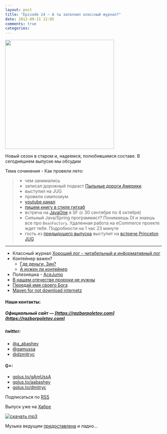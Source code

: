 ```yaml
---
layout: post
title: "Episode 24 — А ты заполнил классный журнал?"
date: 2012-09-11 12:05
comments: true
categories: 
---
```



<img border="0" width="350" height="350" src="http://s.rpod.ru/data/pictures/00/00/01/01/92/8776614a8a5437295c028a93b46ce5f8.png"/>
<!-- topics goes here-->

Новый сезон в старом и, надеемся, полюбившимся составе. В сегодняшнем выпуске мы обсудим

Тема сочинения - Как провели лето:

> - чем занимались 
> - записал дорожный подкаст [Пыльные дороги Америки](http://happypodcast.rpod.ru/s3)
> - выступил на JUG
> - провели симпозиум 
> - [youtube канал](http://www.youtube.com/trainingAtFarata)
> - [пишем книгу в стиле гитхаб](https://github.com/Farata/EnterpriseWebBook)
> - встреча на [JavaOne](http://oracle.com/javaone) в SF (c 30 сентября по 4 октября)
> - Сильный Java/Spring программист? Понимаешь DI и знаешь все про `BeanFactory`. Удаленная работа на eCommerce проекте ждет тебя. Подробности на 1 час 23 минуте
> - гость из [предыдущего выпуска](https://plus.google.com/112280655076209917443/posts) выступит на [встрече Princeton JUG](http://www.meetup.com/NJFlex/events/81152502/)

----

* Классный журнал [Хороший лог - читабельный и информативный лог](http://www.trottercashion.com/2012/08/12/how-to-write-good-log-messages.html)
* Контейнер важен?
	* [Где деньги, Зин?](http://blogs.forrester.com/mike_gualtieri/11-07-15-stop_wasting_money_on_weblogic_websphere_and_jboss_application_servers)
	* [А нужен ли контейнер](http://www.jamesward.com/2012/08/13/containerless-spring-mvc)
* Полезняшка - [AceJump](http://johnlindquist.com/2012/08/14/ace_jump.html) 
* [В нашем отечестве пророки не нужны](http://www.theserverside.com/feature/Disruptive-forces-in-Java-Is-Scala-the-new-Spring-framework)
* [Передай имя своего Бога](http://java.dzone.com/articles/named-parameters-java-another)
* [Maven for not download internetz](http://www.sonatype.com/people/2012/08/download-it-all-at-once-a-maven-idea/)

#### Наши контакты:
##### Официальный сайт — [https://razborpoletov.com](https://razborpoletov.com)
##### twitter: 
 * [@a_abashev](https://twitter.com/#!/a_abashev) 
 * [@gamussa](https://twitter.com/#!/gamussa)
 * [@dzmitryc](https://twitter.com/#!/dzmitryc)

#### G+:
 * [gplus.to/gAmUssA](http://gplus.to/gAmUssA) 
 * [gplus.to/aabashev](http://gplus.to/aabashev) 
 * [gplus.to/dmitryc](http://gplus.to/dmitryc)

<!-- player goes here-->
<audio preload="none">
  <source src="http://traffic.libsyn.com/razborpoletov/razbor_24.mp3" type="audio/mp3" />
  Your browser does not support the audio tag.
</audio>

Подписаться по [RSS](http://feeds.feedburner.com/razbor-podcast)
<!-- habralink goes here-->
Выпуск уже на [Хабре](http://habrahabr.ru/post/151284/)
<!-- episode file link goes here-->
<a href="http://traffic.libsyn.com/razborpoletov/razbor_24.mp3" imageanchor="1" style="clear: left; margin-bottom: 1em; margin-left: auto; margin-right: 2em;">![скачать mp3](http://2.bp.blogspot.com/-qkfh8Q--dks/T0gixAMzuII/AAAAAAAAHD0/O5LbF3vvBNQ/s200/1330127522_mp3.png "скачать mp3")</a>

Музыка ведущим [предоставлена](http://www.audiobank.fm/single-music/27/111/More-And-Less/) и ладно...
